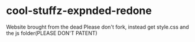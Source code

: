 # cool-stuffz-expnded-redone
Website brought from the dead
Please don't fork, instead get style.css and the js folder(PLEASE DON'T PATENT)
